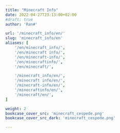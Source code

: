 ```yaml
---
title: "Minecraft Info"
date: 2022-04-27T23:13:00+02:00
#draft: true
author: 'Ran#'

url: '/minecraft_info/en/'
slug: 'minecraft_info/en'
aliases: [
    '/en/minecraft_info/',
    '/en/minecraft info/',
    '/en/minecraft-info/',
    '/en/minecraftinfo/',
    '/en/minecraft/',

    '/minecraft_info/en/',
    '/minecraft info/en/',
    '/minecraft-info/en/',
    '/minecraftinfo/en/',
    '/minecraft/en/',
]

weight: 2
bookcase_cover_src: 'minecraft_cespede.png'
bookcase_cover_src_dark: 'minecraft_cespede.png'

---
```

